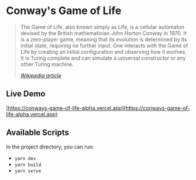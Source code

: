 # Conway's Game of Life

> The Game of Life, also known simply as Life, is a cellular automaton devised by the British mathematician John Horton
> Conway in 1970. It is a zero-player game, meaning that its evolution is determined by its initial state, requiring no
> further input. One interacts with the Game of Life by creating an initial configuration and observing how it evolves.
> It is Turing complete and can simulate a universal constructor or any other Turing machine.
>
> [*Wikipedia article*](https://en.wikipedia.org/wiki/Conway%27s_Game_of_Life)

## Live Demo

[https://conways-game-of-life-alpha.vercel.app](https://conways-game-of-life-alpha.vercel.app)

## Available Scripts

In the project directory, you can run:

* `yarn dev`
* `yarn build`
* `yarn serve`


